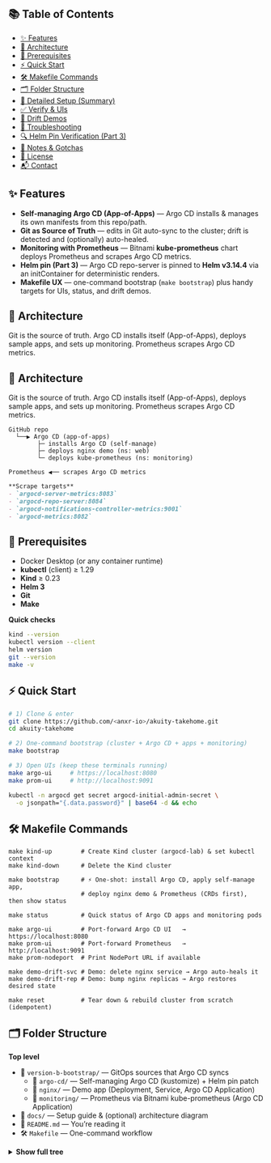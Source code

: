 ## 📚 Table of Contents

- [✨ Features](#features)
- [🧭 Architecture](#architecture)
- [🧰 Prerequisites](#prerequisites)
- [⚡ Quick Start](#quick-start)
- [🛠 Makefile Commands](#makefile-commands)
- [🗂 Folder Structure](#folder-structure)
- [🔧 Detailed Setup (Summary)](#detailed-setup-summary)
- [✅ Verify & UIs](#verify--uis)
- [🧪 Drift Demos](#drift-demos)
- [🐞 Troubleshooting](#troubleshooting)
- [🔍 Helm Pin Verification (Part 3)](#helm-pin-verification-part-3)
- [📝 Notes & Gotchas](#notes--gotchas)
- [📄 License](#license)
- [📬 Contact](#contact)

## ✨ Features

- **Self-managing Argo CD (App-of-Apps)** — Argo CD installs & manages its own manifests from this repo/path.
- **Git as Source of Truth** — edits in Git auto-sync to the cluster; drift is detected and (optionally) auto-healed.
- **Monitoring with Prometheus** — Bitnami **kube-prometheus** chart deploys Prometheus and scrapes Argo CD metrics.
- **Helm pin (Part 3)** — Argo CD repo-server is pinned to **Helm v3.14.4** via an initContainer for deterministic renders.
- **Makefile UX** — one-command bootstrap (`make bootstrap`) plus handy targets for UIs, status, and drift demos.

## 🧭 Architecture

Git is the source of truth. Argo CD installs itself (App-of-Apps), deploys sample apps, and sets up monitoring. Prometheus scrapes Argo CD metrics.

## 🧭 Architecture

Git is the source of truth. Argo CD installs itself (App-of-Apps), deploys sample apps, and sets up monitoring. Prometheus scrapes Argo CD metrics.

```text
GitHub repo
  └──▶ Argo CD (app-of-apps)
        ├─ installs Argo CD (self-manage)
        ├─ deploys nginx demo (ns: web)
        └─ deploys kube-prometheus (ns: monitoring)

Prometheus ◀── scrapes Argo CD metrics
```
```markdown
**Scrape targets**
- `argocd-server-metrics:8083`
- `argocd-repo-server:8084`
- `argocd-notifications-controller-metrics:9001`
- `argocd-metrics:8082`
```
## 🧰 Prerequisites

- Docker Desktop (or any container runtime)
- **kubectl** (client) ≥ 1.29
- **Kind** ≥ 0.23
- **Helm 3**
- **Git**
- **Make**

**Quick checks**
```bash
kind --version
kubectl version --client
helm version
git --version
make -v
```
## ⚡ Quick Start

```bash
# 1) Clone & enter
git clone https://github.com/<anxr-io>/akuity-takehome.git
cd akuity-takehome

# 2) One-command bootstrap (cluster + Argo CD + apps + monitoring)
make bootstrap

# 3) Open UIs (keep these terminals running)
make argo-ui     # https://localhost:8080
make prom-ui     # http://localhost:9091
```
```bash
kubectl -n argocd get secret argocd-initial-admin-secret \
  -o jsonpath="{.data.password}" | base64 -d && echo
```
## 🛠 Makefile Commands
```text
make kind-up        # Create Kind cluster (argocd-lab) & set kubectl context
make kind-down      # Delete the Kind cluster

make bootstrap      # ⚡ One-shot: install Argo CD, apply self-manage app,
                    # deploy nginx demo & Prometheus (CRDs first), then show status

make status         # Quick status of Argo CD apps and monitoring pods

make argo-ui        # Port-forward Argo CD UI   → https://localhost:8080
make prom-ui        # Port-forward Prometheus   → http://localhost:9091
make prom-nodeport  # Print NodePort URL if available

make demo-drift-svc # Demo: delete nginx service → Argo auto-heals it
make demo-drift-rep # Demo: bump nginx replicas → Argo restores desired state

make reset          # Tear down & rebuild cluster from scratch (idempotent)
```
## 🗂 Folder Structure

**Top level**
- 📁 `version-b-bootstrap/` — GitOps sources that Argo CD syncs
  - 📁 `argo-cd/` — Self-managing Argo CD (kustomize) + Helm pin patch
  - 📁 `nginx/` — Demo app (Deployment, Service, Argo CD Application)
  - 📁 `monitoring/` — Prometheus via Bitnami kube-prometheus (Argo CD Application)
- 📁 `docs/` — Setup guide & (optional) architecture diagram
- 📄 `README.md` — You’re reading it
- 🛠️ `Makefile` — One-command workflow

<details><summary><b>Show full tree</b></summary>

```text
version-b-bootstrap/
├─ argo-cd/
│  ├─ app-argocd.yaml
│  └─ kustomization.yaml
├─ nginx/
│  ├─ deployment.yaml
│  ├─ service.yaml
│  └─ nginx-app.yaml
└─ monitoring/
   ├─ app-prometheus-crds.yaml
   └─ app-prometheus.yaml
docs/
├─ setup-guide.md
└─ architecture.png
README.md
```
Makefile
## 🔧 Detailed Setup (Summary)
1) **Create cluster & install Argo CD**
   - Create Kind cluster `argocd-lab`
   - Create `argocd` namespace
   - Apply upstream Argo CD install manifest

2) **Self-manage Argo CD (App-of-Apps)**
   - Apply `version-b-bootstrap/argo-cd/app-argocd.yaml`
   - Argo CD points back to this repo/path and reconciles itself from Git

3) **Sample app (nginx)**
   - Application deploys a Deployment + Service to namespace `web`
   - `CreateNamespace=true` ensures `web` is created on first sync

4) **Monitoring (Prometheus)**
   - Install **prometheus-operator-crds** first (negative sync wave)
   - Install **kube-prometheus** (Bitnami) and scrape Argo CD metrics

5) **Open the UIs**
   - `make argo-ui` → https://localhost:8080
   - `make prom-ui` → http://localhost:9091

6) **Health checks**
   ```bash
   kubectl -n argocd get app
   kubectl -n argocd get pods
   kubectl -n monitoring get pods

## ✅ Verify & UIs

**Health checks**
```bash
kubectl -n argocd get app
kubectl -n argocd get pods
kubectl -n monitoring get pods
```
```bash
1) make argo-ui   # then open https://localhost:8080
2) kubectl -n argocd get secret argocd-initial-admin-secret \ -o jsonpath="{.data.password}" | base64 -d && echo
3) make prom-ui   # then open http://localhost:9091
```
If Prometheus service forward fails early, forward to the pod directly:
```bash
kubectl -n monitoring get pods | grep prometheus-kube-prometheus-prometheus
kubectl -n monitoring port-forward pod/<POD_NAME> 9091:9090
```
## 🧪 Drift Demos
Prove the GitOps loop by making safe, reversible changes. Argo CD should detect drift and snap things back.
**A) Delete Service → auto-heal**
```bash
make demo-drift-svc
# watch it reappear
kubectl -n web get svc nginx -w
```
B) Change Reolicas -> Restored
```bash
make demo-drift-rep
# watch desired replicas return to 1
kubectl -n web get deploy nginx -w
```
**See it in the UI**

- Argo CD → **Applications** → **nginx**
- You’ll see: `OutOfSync` → `Progressing` → `Synced` (an automated sync recorded in **History**).

## 🐞 Troubleshooting

**Prometheus app shows _OutOfSync_ but everything looks fine**
- Often harmless operator mutations (extra labels/annotations).
- Inspect the diff:
  ```bash
  argocd app diff prometheus || true
  kubectl -n argocd describe app prometheus | sed -n '1,160p'
